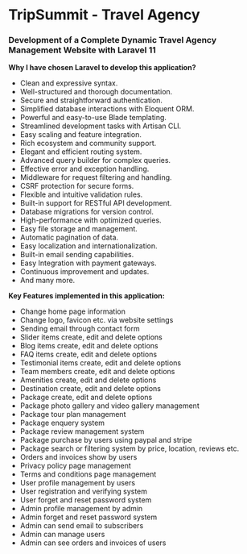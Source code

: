 # TripSummit - Travel Agency

### Development of a Complete Dynamic Travel Agency Management Website with Laravel 11

**Why I have chosen Laravel to develop this application?**
-   Clean and expressive syntax.
-   Well-structured and thorough documentation.
-   Secure and straightforward authentication.
-   Simplified database interactions with Eloquent ORM.
-   Powerful and easy-to-use Blade templating.
-   Streamlined development tasks with Artisan CLI.
-   Easy scaling and feature integration.
-   Rich ecosystem and community support.
-   Elegant and efficient routing system.
-   Advanced query builder for complex queries.
-   Effective error and exception handling.
-   Middleware for request filtering and handling.
-   CSRF protection for secure forms.
-   Flexible and intuitive validation rules.
-   Built-in support for RESTful API development.
-   Database migrations for version control.
-   High-performance with optimized queries.
-   Easy file storage and management.
-   Automatic pagination of data.
-   Easy localization and internationalization.
-   Built-in email sending capabilities.
-   Easy Integration with payment gateways.
-   Continuous improvement and updates.
-   And many more.


**Key Features implemented in this application:**
-   Change home page information
-   Change logo, favicon etc. via website settings
-   Sending email through contact form
-   Slider items create, edit and delete options
-   Blog items create, edit and delete options
-   FAQ items create, edit and delete options
-   Testimonial items create, edit and delete options
-   Team members create, edit and delete options
-   Amenities create, edit and delete options
-   Destination create, edit and delete options
-   Package create, edit and delete options
-   Package photo gallery and video gallery management
-   Package tour plan management
-   Package enquery system
-   Package review management system
-   Package purchase by users using paypal and stripe
-   Package search or filtering system by price, location, reviews etc.
-   Orders and invoices show by users
-   Privacy policy page management
-   Terms and conditions page management
-   User profile management by users
-   User registration and verifying system
-   User forget and reset password system
-   Admin profile management by admin
-   Admin forget and reset password system
-   Admin can send email to subscribers
-   Admin can manage users
-   Admin can see orders and invoices of users

